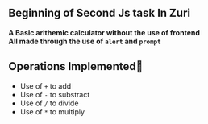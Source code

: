 ## Beginning of Second Js task In Zuri

**A Basic arithemic calculator without the use of frontend** <br>
**All made through the use of `alert` and `prompt`**

## Operations Implemented🌟
- Use of `+` to add
- Use of `-` to substract
- Use of `/` to divide
- Use of `*` to multiply
